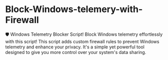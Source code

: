 # Block-Windows-telemery-with-Firewall
🛡️ Windows Telemetry Blocker Script! Block Windows telemetry effortlessly with this script! This script adds custom firewall rules to prevent Windows telemetry and enhance your privacy. It's a simple yet powerful tool designed to give you more control over your system's data sharing.
